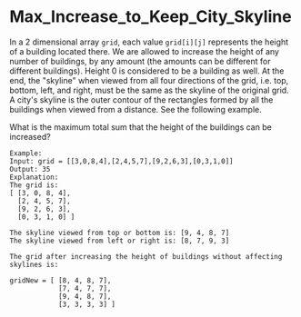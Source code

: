 # Max_Increase_to_Keep_City_Skyline
In a 2 dimensional array `grid`, each value `grid[i][j]` represents the height of a building located there.
We are allowed to increase the height of any number of buildings, 
by any amount (the amounts can be different for different buildings).
Height 0 is considered to be a building as well.
At the end, the "skyline" when viewed from all four directions of the grid, 
i.e. top, bottom, left, and right, must be the same as the skyline of the original grid.
A city's skyline is the outer contour of the rectangles formed by all the buildings when viewed from a distance.
See the following example.

What is the maximum total sum that the height of the buildings can be increased?

```
Example:
Input: grid = [[3,0,8,4],[2,4,5,7],[9,2,6,3],[0,3,1,0]]
Output: 35
Explanation: 
The grid is:
[ [3, 0, 8, 4], 
  [2, 4, 5, 7],
  [9, 2, 6, 3],
  [0, 3, 1, 0] ]

The skyline viewed from top or bottom is: [9, 4, 8, 7]
The skyline viewed from left or right is: [8, 7, 9, 3]

The grid after increasing the height of buildings without affecting skylines is:

gridNew = [ [8, 4, 8, 7],
            [7, 4, 7, 7],
            [9, 4, 8, 7],
            [3, 3, 3, 3] ]
```
